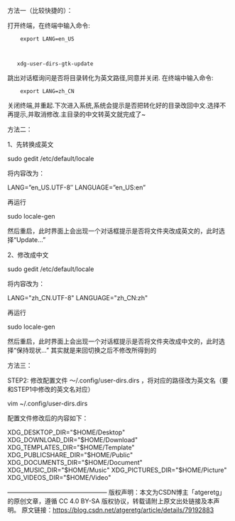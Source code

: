 方法一（比较快捷的）：

 

打开终端，在终端中输入命令:  

 

        export LANG=en_US

 

       xdg-user-dirs-gtk-update

 

跳出对话框询问是否将目录转化为英文路径,同意并关闭.
在终端中输入命令:

 

        export LANG=zh_CN
关闭终端,并重起.下次进入系统,系统会提示是否把转化好的目录改回中文.选择不再提示,并取消修改.主目录的中文转英文就完成了~

方法二：


1、先转换成英文

sudo gedit /etc/default/locale

将内容改为：

LANG=”en_US.UTF-8″
LANGUAGE=”en_US:en”

再运行

sudo locale-gen

然后重启，此时界面上会出现一个对话框提示是否将文件夹改成英文的，此时选择“Update...”

2、修改成中文

sudo gedit /etc/default/locale

将内容改为：

LANG="zh_CN.UTF-8"
LANGUAGE="zh_CN:zh"

再运行

sudo locale-gen

然后重启，此时界面上会出现一个对话框提示是否将文件夹改成中文的，此时选择“保持现状...”
其实就是来回切换之后不修改所得到的


方法三：


STEP2: 修改配置文件  ～/.config/user-dirs.dirs ，将对应的路径改为英文名（要和STEP1中修改的英文名对应）

vim ~/.config/user-dirs.dirs

配置文件修改后的内容如下：

XDG_DESKTOP_DIR="$HOME/Desktop"
XDG_DOWNLOAD_DIR="$HOME/Download"
XDG_TEMPLATES_DIR="$HOME/Template"
XDG_PUBLICSHARE_DIR="$HOME/Public"
XDG_DOCUMENTS_DIR="$HOME/Document"
XDG_MUSIC_DIR="$HOME/Music"
XDG_PICTURES_DIR="$HOME/Picture"
XDG_VIDEOS_DIR="$HOME/Video"

————————————————
版权声明：本文为CSDN博主「atgeretg」的原创文章，遵循 CC 4.0 BY-SA 版权协议，转载请附上原文出处链接及本声明。
原文链接：https://blog.csdn.net/atgeretg/article/details/79192883